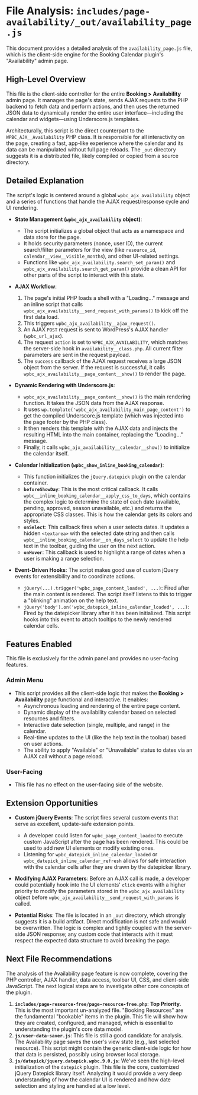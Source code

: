 # File Analysis: `includes/page-availability/_out/availability_page.js`

This document provides a detailed analysis of the `availability_page.js` file, which is the client-side engine for the Booking Calendar plugin's "Availability" admin page.

## High-Level Overview

This file is the client-side controller for the entire **Booking > Availability** admin page. It manages the page's state, sends AJAX requests to the PHP backend to fetch data and perform actions, and then uses the returned JSON data to dynamically render the entire user interface—including the calendar and widgets—using Underscore.js templates.

Architecturally, this script is the direct counterpart to the `WPBC_AJX__Availability` PHP class. It is responsible for all interactivity on the page, creating a fast, app-like experience where the calendar and its data can be manipulated without full page reloads. The `_out` directory suggests it is a distributed file, likely compiled or copied from a source directory.

## Detailed Explanation

The script's logic is centered around a global `wpbc_ajx_availability` object and a series of functions that handle the AJAX request/response cycle and UI rendering.

-   **State Management (`wpbc_ajx_availability` object)**:
    -   The script initializes a global object that acts as a namespace and data store for the page.
    -   It holds security parameters (nonce, user ID), the current search/filter parameters for the view (like `resource_id`, `calendar__view__visible_months`), and other UI-related settings.
    -   Functions like `wpbc_ajx_availability.search_set_param()` and `wpbc_ajx_availability.search_get_param()` provide a clean API for other parts of the script to interact with this state.

-   **AJAX Workflow**:
    1.  The page's initial PHP loads a shell with a "Loading..." message and an inline script that calls `wpbc_ajx_availability__send_request_with_params()` to kick off the first data load.
    2.  This triggers `wpbc_ajx_availability__ajax_request()`.
    3.  An AJAX `POST` request is sent to WordPress's AJAX handler (`wpbc_url_ajax`).
    4.  The request `action` is set to `WPBC_AJX_AVAILABILITY`, which matches the server-side hook in `availability__class.php`. All current filter parameters are sent in the request payload.
    5.  The `success` callback of the AJAX request receives a large JSON object from the server. If the request is successful, it calls `wpbc_ajx_availability__page_content__show()` to render the page.

-   **Dynamic Rendering with Underscore.js**:
    -   `wpbc_ajx_availability__page_content__show()` is the main rendering function. It takes the JSON data from the AJAX response.
    -   It uses `wp.template('wpbc_ajx_availability_main_page_content')` to get the compiled Underscore.js template (which was injected into the page footer by the PHP class).
    -   It then renders this template with the AJAX data and injects the resulting HTML into the main container, replacing the "Loading..." message.
    -   Finally, it calls `wpbc_ajx_availability__calendar__show()` to initialize the calendar itself.

-   **Calendar Initialization (`wpbc_show_inline_booking_calendar`)**:
    -   This function initializes the `jQuery.datepick` plugin on the calendar container.
    -   **`beforeShowDay`**: This is the most critical callback. It calls `wpbc__inline_booking_calendar__apply_css_to_days`, which contains the complex logic to determine the state of each date (available, pending, approved, season unavailable, etc.) and returns the appropriate CSS classes. This is how the calendar gets its colors and styles.
    -   **`onSelect`**: This callback fires when a user selects dates. It updates a hidden `<textarea>` with the selected date string and then calls `wpbc__inline_booking_calendar__on_days_select` to update the help text in the toolbar, guiding the user on the next action.
    -   **`onHover`**: This callback is used to highlight a range of dates when a user is making a range selection.

-   **Event-Driven Hooks**: The script makes good use of custom jQuery events for extensibility and to coordinate actions.
    -   `jQuery(...).trigger('wpbc_page_content_loaded', ...)`: Fired after the main content is rendered. The script itself listens to this to trigger a "blinking" animation on the help text.
    -   `jQuery('body').on('wpbc_datepick_inline_calendar_loaded', ...)`: Fired by the datepicker library after it has been initialized. This script hooks into this event to attach tooltips to the newly rendered calendar cells.

## Features Enabled

This file is exclusively for the admin panel and provides no user-facing features.

### Admin Menu

-   This script provides all the client-side logic that makes the **Booking > Availability** page functional and interactive. It enables:
    -   Asynchronous loading and rendering of the entire page content.
    -   Dynamic display of the availability calendar based on selected resources and filters.
    -   Interactive date selection (single, multiple, and range) in the calendar.
    -   Real-time updates to the UI (like the help text in the toolbar) based on user actions.
    -   The ability to apply "Available" or "Unavailable" status to dates via an AJAX call without a page reload.

### User-Facing

-   This file has no effect on the user-facing side of the website.

## Extension Opportunities

-   **Custom jQuery Events**: The script fires several custom events that serve as excellent, update-safe extension points.
    -   A developer could listen for `wpbc_page_content_loaded` to execute custom JavaScript after the page has been rendered. This could be used to add new UI elements or modify existing ones.
    -   Listening for `wpbc_datepick_inline_calendar_loaded` or `wpbc_datepick_inline_calendar_refresh` allows for safe interaction with the calendar cells after they are drawn by the datepicker library.

-   **Modifying AJAX Parameters**: Before an AJAX call is made, a developer could potentially hook into the UI elements' `click` events with a higher priority to modify the parameters stored in the `wpbc_ajx_availability` object before `wpbc_ajx_availability__send_request_with_params` is called.

-   **Potential Risks**: The file is located in an `_out` directory, which strongly suggests it is a build artifact. Direct modification is not safe and would be overwritten. The logic is complex and tightly coupled with the server-side JSON response; any custom code that interacts with it must respect the expected data structure to avoid breaking the page.

## Next File Recommendations

The analysis of the Availability page feature is now complete, covering the PHP controller, AJAX handler, data access, toolbar UI, CSS, and client-side JavaScript. The next logical steps are to investigate other core concepts of the plugin.

1.  **`includes/page-resource-free/page-resource-free.php`**: **Top Priority.** This is the most important un-analyzed file. "Booking Resources" are the fundamental "bookable" items in the plugin. This file will show how they are created, configured, and managed, which is essential to understanding the plugin's core data model.
2.  **`js/user-data-saver.js`**: This file is still a good candidate for analysis. The Availability page saves the user's view state (e.g., last selected resource). This script might contain the generic client-side logic for how that data is persisted, possibly using browser local storage.
3.  **`js/datepick/jquery.datepick.wpbc.9.0.js`**: We've seen the high-level initialization of the `datepick` plugin. This file is the core, customized jQuery Datepick library itself. Analyzing it would provide a very deep understanding of how the calendar UI is rendered and how date selection and styling are handled at a low level.
